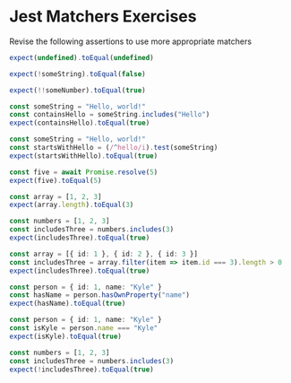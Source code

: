 # Jest Matchers Exercises

Revise the following assertions to use more appropriate matchers

```ts
expect(undefined).toEqual(undefined)
```

```ts
expect(!someString).toEqual(false)
```

```ts
expect(!!someNumber).toEqual(true)
```

```ts
const someString = "Hello, world!"
const containsHello = someString.includes("Hello")
expect(containsHello).toEqual(true)
```

```ts
const someString = "Hello, world!"
const startsWithHello = (/^hello/i).test(someString)
expect(startsWithHello).toEqual(true)
```

```ts
const five = await Promise.resolve(5)
expect(five).toEqual(5)
```

```ts
const array = [1, 2, 3]
expect(array.length).toEqual(3)
```

```ts
const numbers = [1, 2, 3]
const includesThree = numbers.includes(3)
expect(includesThree).toEqual(true)
```

```ts
const array = [{ id: 1 }, { id: 2 }, { id: 3 }]
const includesThree = array.filter(item => item.id === 3).length > 0
expect(includesThree).toEqual(true)
```

```ts
const person = { id: 1, name: "Kyle" }
const hasName = person.hasOwnProperty("name")
expect(hasName).toEqual(true)
```

```ts
const person = { id: 1, name: "Kyle" }
const isKyle = person.name === "Kyle"
expect(isKyle).toEqual(true)
```

```ts
const numbers = [1, 2, 3]
const includesThree = numbers.includes(3)
expect(!includesThree).toEqual(true)
```

